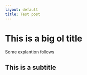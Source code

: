```yaml
---
layout: default
title: Test post
---
```


This is a big ol title
=======

Some explantion follows

This is a subtitle
-----